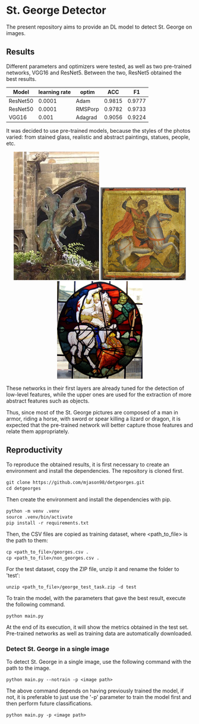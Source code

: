 # St. George Detector

The present repository aims to provide an DL model to detect St. George on images.

## Results

Different parameters and optimizers were tested, as well as two pre-trained networks, VGG16 and ResNet5. Between the two, ResNet5 obtained the best results.


<center>

| Model    | learning rate | optim   | ACC    | F1     |
|----------|---------------|---------|--------|--------|
| ResNet50 |     0.0001    |   Adam  | 0.9815 | 0.9777 |
| ResNet50 |     0.0001    | RMSPorp | 0.9782 | 0.9733 |
|   VGG16  |     0.001     | Adagrad | 0.9056 | 0.9224 |

</center>


It was decided to use pre-trained models, because the styles of the photos varied: from stained glass, realistic and abstract paintings, statues, people, etc. 

<p align="center">
  <img src="images/im1.jpg" width="230" title="st george pichture">
  <img src="images/im2.jpg" width="230" alt="st george pichture">
  <img src="images/im3.jpg" width="230" alt="st george pichture">
</p>

These networks in their first layers are already tuned for the detection of low-level features, while the upper ones are used for the extraction of more abstract features such as objects.

Thus, since most of the St. George pictures are composed of a man in armor, riding a horse, with sword or spear killing a lizard or dragon, it is expected that the pre-trained network will better capture those features and relate them appropriately.


## Reproductivity

To reproduce the obtained results, it is first necessary to create an environment and install the dependencies. The repository is cloned first.

```shell
git clone https://github.com/mjason98/detgeorges.git
cd detgeorges
```

Then create the environment and install the dependencies with pip.

```shell
python -m venv .venv
source .venv/bin/activate
pip install -r requirements.txt
```

Then, the CSV files are copied as training dataset, where <path_to_file> is the path to them:

```shell
cp <path_to_file>/georges.csv .
cp <path_to_file>/non_georges.csv .
```

For the test dataset, copy the ZIP file, unzip it and rename the folder to 'test':

```shell
unzip <path_to_file>/george_test_task.zip -d test
```

To train the model, with the parameters that gave the best result, execute the following command.

```shell
python main.py
```

At the end of its execution, it will show the metrics obtained in the test set. Pre-trained networks as well as training data are automatically downloaded.

### Detect St. George in a single image

To detect St. George in a single image, use the following command with the path to the image.

```shell
python main.py --notrain -p <image path>
```

The above command depends on having previously trained the model, if not, it is preferable to just use the '-p' parameter to train the model first and then perform future classifications.


```shell
python main.py -p <image path>
```
